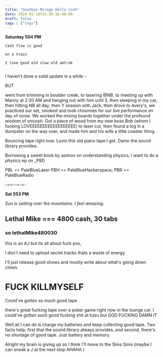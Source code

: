 ```yaml
---
title: "Goodbye Mirage Hello Cash"
date: 2018-02-10T15:58:16-08:00
draft: false
tags : ["logs"]
---
```


**Saturday 504 PM**

```
Cash flow is good

on a train

I love good old slow old amtrak


```

I haven't done a solid update in a while -

BUT

went from trimming in boulder creek, to lasering @NB, to meeting up with Manny at 2:30 AM and hanging out with him until 5, then sleeping in my car, then hitting NB all day, then Y session with Jack, then drove to Avery's, we practiced our set, smoked and took choomies for our live performance on day of noise. We worked the mixing boards together under the profound wisdom of smurph. Got a piece of wood from my new boss Bob (whom I fucking LOVEEEEEEEEEEEEEEEEEE) to laser cut, then found a log in a dumpster on the way over, and made him and his wife a little coaster thing.  

Bouncing tape right now. Luvin this old piano tape I got. Damn the sound library provides.

Borrowing a sweet book by asimov on understanding physics, I want to do a physics ep on _PBD


PBL == PaleBlueLaser
PBH == PaleBlueHackerspace;
PBR == PaleBlueRadio

-==--=-=-


**Sat 553 PM**

_Sun is setting over the mountains. I feel amazing._

## Lethal Mike === 4800 cash, 30 tabs

### so lethalMike480030


this is an AJ but its all about fuck you,

I don't need to upload secret tracks thats a waste of energy

I'll just release good shows and mostly write about what's going down clown.



# FUCK KILLMYSELF

Could've gotten so much good tape

there's great fucking tape over a poker game right now in the lounge car. I could've gotten such good fucking shit at kzsu but GOD FUCKING DAMN IT

Well all I can do is charge my batteries and keep collecting good tape. Two facts help; first that the sound library always provides, and second, there's no shortage of good tape. Just battery and memory.



Alright my brain is giving up so I think I'll move to the Sims Sims (maybe I can sneak a J at the next stop AHAHA )
